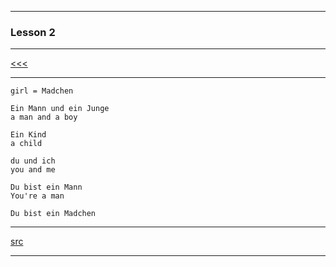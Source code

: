 
---

### Lesson 2

---

[<<<](https://github.com/ttltrk/ELSE/blob/master/LAN/GER/01/BASICS1.MD)

---

```
girl = Madchen
```

```
Ein Mann und ein Junge
a man and a boy
```

```
Ein Kind
a child
```

```
du und ich
you and me
```

```
Du bist ein Mann
You're a man
```

```
Du bist ein Madchen
```

---

[src](https://www.duolingo.com/skill/de/Basics-1)

---
